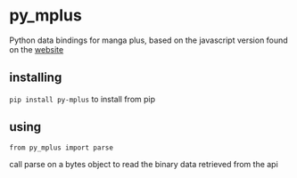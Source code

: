 # py_mplus

Python data bindings for manga plus, based on the javascript version found on the [website](https://mangaplus.shueisha.co.jp)

## installing
`pip install py-mplus` to install from pip

## using
``from py_mplus import parse``

call parse on a bytes object to read the binary data retrieved from the api